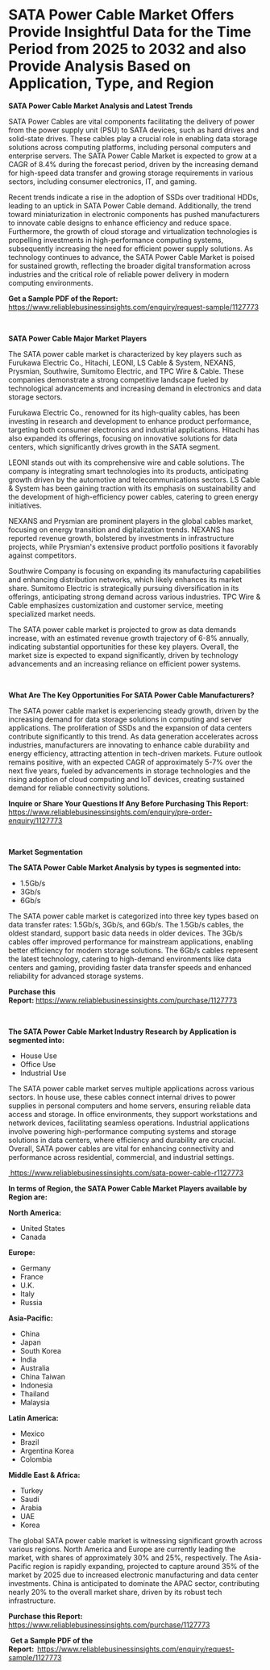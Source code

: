<p><h1>SATA Power Cable Market Offers Provide Insightful Data for the Time Period from 2025 to 2032 and also Provide Analysis Based on Application, Type, and Region</h1></p><p><strong>SATA Power Cable Market Analysis and Latest Trends</strong></p>
<p><p>SATA Power Cables are vital components facilitating the delivery of power from the power supply unit (PSU) to SATA devices, such as hard drives and solid-state drives. These cables play a crucial role in enabling data storage solutions across computing platforms, including personal computers and enterprise servers. The SATA Power Cable Market is expected to grow at a CAGR of 8.4% during the forecast period, driven by the increasing demand for high-speed data transfer and growing storage requirements in various sectors, including consumer electronics, IT, and gaming.</p><p>Recent trends indicate a rise in the adoption of SSDs over traditional HDDs, leading to an uptick in SATA Power Cable demand. Additionally, the trend toward miniaturization in electronic components has pushed manufacturers to innovate cable designs to enhance efficiency and reduce space. Furthermore, the growth of cloud storage and virtualization technologies is propelling investments in high-performance computing systems, subsequently increasing the need for efficient power supply solutions. As technology continues to advance, the SATA Power Cable Market is poised for sustained growth, reflecting the broader digital transformation across industries and the critical role of reliable power delivery in modern computing environments.</p></p>
<p><strong>Get a Sample PDF of the Report:&nbsp;</strong> <a href="https://www.reliablebusinessinsights.com/enquiry/request-sample/1127773?utm_campaign=2313&utm_medium=2&utm_source=Github&utm_content=ia&utm_term=17042025&utm_id=sata-power-cable">https://www.reliablebusinessinsights.com/enquiry/request-sample/1127773</a></p>
<p>&nbsp;</p>
<p><strong>SATA Power Cable Major Market Players</strong></p>
<p><p>The SATA power cable market is characterized by key players such as Furukawa Electric Co., Hitachi, LEONI, LS Cable & System, NEXANS, Prysmian, Southwire, Sumitomo Electric, and TPC Wire & Cable. These companies demonstrate a strong competitive landscape fueled by technological advancements and increasing demand in electronics and data storage sectors.</p><p>Furukawa Electric Co., renowned for its high-quality cables, has been investing in research and development to enhance product performance, targeting both consumer electronics and industrial applications. Hitachi has also expanded its offerings, focusing on innovative solutions for data centers, which significantly drives growth in the SATA segment.</p><p>LEONI stands out with its comprehensive wire and cable solutions. The company is integrating smart technologies into its products, anticipating growth driven by the automotive and telecommunications sectors. LS Cable & System has been gaining traction with its emphasis on sustainability and the development of high-efficiency power cables, catering to green energy initiatives.</p><p>NEXANS and Prysmian are prominent players in the global cables market, focusing on energy transition and digitalization trends. NEXANS has reported revenue growth, bolstered by investments in infrastructure projects, while Prysmian's extensive product portfolio positions it favorably against competitors.</p><p>Southwire Company is focusing on expanding its manufacturing capabilities and enhancing distribution networks, which likely enhances its market share. Sumitomo Electric is strategically pursuing diversification in its offerings, anticipating strong demand across various industries. TPC Wire & Cable emphasizes customization and customer service, meeting specialized market needs.</p><p>The SATA power cable market is projected to grow as data demands increase, with an estimated revenue growth trajectory of 6-8% annually, indicating substantial opportunities for these key players. Overall, the market size is expected to expand significantly, driven by technology advancements and an increasing reliance on efficient power systems.</p></p>
<p>&nbsp;</p>
<p><strong>What Are The Key Opportunities For SATA Power Cable Manufacturers?</strong></p>
<p><p>The SATA power cable market is experiencing steady growth, driven by the increasing demand for data storage solutions in computing and server applications. The proliferation of SSDs and the expansion of data centers contribute significantly to this trend. As data generation accelerates across industries, manufacturers are innovating to enhance cable durability and energy efficiency, attracting attention in tech-driven markets. Future outlook remains positive, with an expected CAGR of approximately 5-7% over the next five years, fueled by advancements in storage technologies and the rising adoption of cloud computing and IoT devices, creating sustained demand for reliable connectivity solutions.</p></p>
<p><strong>Inquire or Share Your Questions If Any Before Purchasing This Report:</strong> <a href="https://www.reliablebusinessinsights.com/enquiry/pre-order-enquiry/1127773?utm_campaign=2313&utm_medium=2&utm_source=Github&utm_content=ia&utm_term=17042025&utm_id=sata-power-cable">https://www.reliablebusinessinsights.com/enquiry/pre-order-enquiry/1127773</a></p>
<p>&nbsp;</p>
<p><strong>Market Segmentation</strong></p>
<p><strong>The SATA Power Cable Market Analysis by types is segmented into:</strong></p>
<p><ul><li>1.5Gb/s</li><li>3Gb/s</li><li>6Gb/s</li></ul></p>
<p><p>The SATA power cable market is categorized into three key types based on data transfer rates: 1.5Gb/s, 3Gb/s, and 6Gb/s. The 1.5Gb/s cables, the oldest standard, support basic data needs in older devices. The 3Gb/s cables offer improved performance for mainstream applications, enabling better efficiency for modern storage solutions. The 6Gb/s cables represent the latest technology, catering to high-demand environments like data centers and gaming, providing faster data transfer speeds and enhanced reliability for advanced storage systems.</p></p>
<p><strong>Purchase this Report:&nbsp;</strong><a href="https://www.reliablebusinessinsights.com/purchase/1127773?utm_campaign=2313&utm_medium=2&utm_source=Github&utm_content=ia&utm_term=17042025&utm_id=sata-power-cable">https://www.reliablebusinessinsights.com/purchase/1127773</a></p>
<p>&nbsp;</p>
<p><strong>The SATA Power Cable Market Industry Research by Application is segmented into:</strong></p>
<p><ul><li>House Use</li><li>Office Use</li><li>Industrial Use</li></ul></p>
<p><p>The SATA power cable market serves multiple applications across various sectors. In house use, these cables connect internal drives to power supplies in personal computers and home servers, ensuring reliable data access and storage. In office environments, they support workstations and network devices, facilitating seamless operations. Industrial applications involve powering high-performance computing systems and storage solutions in data centers, where efficiency and durability are crucial. Overall, SATA power cables are vital for enhancing connectivity and performance across residential, commercial, and industrial settings.</p></p>
<p><a href="https://www.reliablebusinessinsights.com/sata-power-cable-r1127773?utm_campaign=2313&utm_medium=2&utm_source=Github&utm_content=ia&utm_term=17042025&utm_id=sata-power-cable">&nbsp;https://www.reliablebusinessinsights.com/sata-power-cable-r1127773</a></p>
<p><strong>In terms of Region, the SATA Power Cable Market Players available by Region are:</strong></p>
<p>
    <p> <strong> North America: </strong>
        <ul>
            <li>United States</li>
            <li>Canada</li>
        </ul>
        </p> 
    <p> <strong> Europe: </strong>
        <ul>
            <li>Germany</li>
            <li>France</li>
            <li>U.K.</li>
            <li>Italy</li>
            <li>Russia</li>
        </ul>
        </p> 
    <p> <strong> Asia-Pacific: </strong>
        <ul>
            <li>China</li>
            <li>Japan</li>
            <li>South Korea</li>
            <li>India</li>
            <li>Australia</li>
            <li>China Taiwan</li>
            <li>Indonesia</li>
            <li>Thailand</li>
            <li>Malaysia</li>
        </ul>
        </p> 
    <p> <strong> Latin America: </strong>
        <ul>
            <li>Mexico</li>
            <li>Brazil</li>
            <li>Argentina Korea</li>
            <li>Colombia</li>
        </ul>
        </p> 
    <p> <strong> Middle East & Africa: </strong>
        <ul>
            <li>Turkey</li>
            <li>Saudi</li>
            <li>Arabia</li>
            <li>UAE</li>
            <li>Korea</li>
        </ul>
    </p>
    </p>
<p><p>The global SATA power cable market is witnessing significant growth across various regions. North America and Europe are currently leading the market, with shares of approximately 30% and 25%, respectively. The Asia-Pacific region is rapidly expanding, projected to capture around 35% of the market by 2025 due to increased electronic manufacturing and data center investments. China is anticipated to dominate the APAC sector, contributing nearly 20% to the overall market share, driven by its robust tech infrastructure.</p></p>
<p><strong>Purchase this Report: </strong><a href="https://www.reliablebusinessinsights.com/purchase/1127773?utm_campaign=2313&utm_medium=2&utm_source=Github&utm_content=ia&utm_term=17042025&utm_id=sata-power-cable">https://www.reliablebusinessinsights.com/purchase/1127773</a></p>
<p>&nbsp;<strong>Get a Sample PDF of the Report:&nbsp;&nbsp;</strong><a href="https://www.reliablebusinessinsights.com/enquiry/request-sample/1127773?utm_campaign=2313&utm_medium=2&utm_source=Github&utm_content=ia&utm_term=17042025&utm_id=sata-power-cable">https://www.reliablebusinessinsights.com/enquiry/request-sample/1127773</a></p>
<p><strong></strong></p>
<p><p></p><p></p><p></p></p>